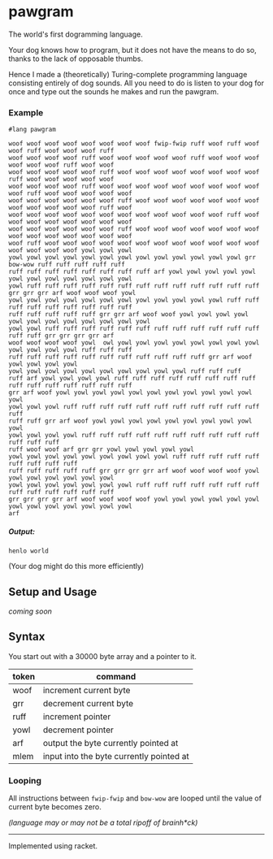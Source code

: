 # pawgram
The world's first dogramming language.

Your dog knows how to program, but it does not have the means to do so, thanks to the lack of opposable thumbs.

Hence I made a (theoretically) Turing-complete programming language consisting entirely of dog sounds. All you need to do is listen to your dog for once and type out the sounds he makes and run the pawgram.

### Example
```
#lang pawgram

woof woof woof woof woof woof woof woof fwip-fwip ruff woof ruff woof woof ruff woof woof woof ruff
woof woof woof woof ruff woof woof woof woof woof ruff woof woof woof woof woof woof ruff woof woof
woof woof woof woof woof ruff woof woof woof woof woof woof woof woof ruff woof woof woof woof woof
woof woof woof woof ruff woof woof woof woof woof woof woof woof woof woof ruff woof woof woof woof woof
woof woof woof woof woof woof ruff woof woof woof woof woof woof woof woof woof woof woof woof ruff woof
woof woof woof woof woof woof woof woof woof woof woof woof ruff woof woof woof woof woof woof woof woof
woof woof woof woof woof woof ruff woof woof woof woof woof woof woof woof woof woof woof woof woof woof
woof ruff woof woof woof woof woof woof woof woof woof woof woof woof woof woof woof woof yowl yowl yowl
yowl yowl yowl yowl yowl yowl yowl yowl yowl yowl yowl yowl yowl grr bow-wow ruff ruff ruff ruff ruff
ruff ruff ruff ruff ruff ruff ruff ruff arf yowl yowl yowl yowl yowl yowl yowl yowl yowl yowl yowl yowl
yowl ruff ruff ruff ruff ruff ruff ruff ruff ruff ruff ruff ruff ruff grr grr grr arf woof woof woof yowl
yowl yowl yowl yowl yowl yowl yowl yowl yowl yowl yowl yowl ruff ruff ruff ruff ruff ruff ruff ruff ruff
ruff ruff ruff ruff ruff grr grr arf woof woof yowl yowl yowl yowl yowl yowl yowl yowl yowl yowl yowl yowl
yowl yowl ruff ruff ruff ruff ruff ruff ruff ruff ruff ruff ruff ruff ruff ruff grr grr grr grr arf
woof woof woof woof yowl  owl yowl yowl yowl yowl yowl yowl yowl yowl yowl yowl yowl yowl ruff ruff ruff
ruff ruff ruff ruff ruff ruff ruff ruff ruff ruff ruff grr arf woof yowl yowl yowl yowl
yowl yowl yowl yowl yowl yowl yowl yowl yowl yowl ruff ruff ruff
ruff arf yowl yowl yowl yowl ruff ruff ruff ruff ruff ruff ruff ruff ruff ruff ruff ruff ruff ruff ruff
grr arf woof yowl yowl yowl yowl yowl yowl yowl yowl yowl yowl yowl yowl
yowl yowl yowl ruff ruff ruff ruff ruff ruff ruff ruff ruff ruff ruff ruff
ruff ruff grr arf woof yowl yowl yowl yowl yowl yowl yowl yowl yowl yowl
yowl yowl yowl yowl ruff ruff ruff ruff ruff ruff ruff ruff ruff ruff ruff ruff ruff
ruff woof woof arf grr grr yowl yowl yowl yowl yowl
yowl yowl yowl yowl yowl yowl yowl yowl yowl ruff ruff ruff ruff ruff ruff ruff ruff ruff
ruff ruff ruff ruff ruff grr grr grr grr arf woof woof woof woof yowl yowl yowl yowl yowl yowl yowl
yowl yowl yowl yowl yowl yowl yowl ruff ruff ruff ruff ruff ruff ruff ruff ruff ruff ruff ruff ruff
grr grr grr grr arf woof woof woof woof yowl yowl yowl yowl yowl yowl yowl yowl yowl yowl yowl yowl yowl
arf 
```

##### Output:

    henlo world
(Your dog might do this more efficiently)

## Setup and Usage
_coming soon_

## Syntax
You start out with a 30000 byte array and a pointer to it.

|token|command|
|-----|-------|
|woof |increment current byte|
|grr |decrement current byte|
|ruff |increment pointer|
|yowl |decrement pointer|
|arf |output the byte currently pointed at|
|mlem |input into the byte currently pointed at|

### Looping

All instructions between `fwip-fwip` and `bow-wow` are looped until the value of current byte becomes zero.

_(language may or may not be a total ripoff of brainh*ck)_

---

Implemented using racket.
